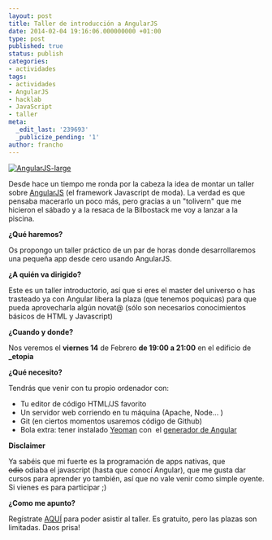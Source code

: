 ```yaml
---
layout: post
title: Taller de introducción a AngularJS
date: 2014-02-04 19:16:06.000000000 +01:00
type: post
published: true
status: publish
categories:
- actividades
tags:
- actividades
- AngularJS
- hacklab
- JavaScript
- taller
meta:
  _edit_last: '239693'
  _publicize_pending: '1'
author: francho
---
```

[![AngularJS-large]({{site.baseurl}}/img/posts/angularjs-large.png?w=300)](http://agilearagon.files.wordpress.com/2014/02/angularjs-large.png)

Desde hace un tiempo me ronda por la cabeza la idea de montar un taller
sobre [AngularJS](http://angularjs.org/) (el framework Javascript de
moda). La verdad es que pensaba macerarlo un poco más, pero gracias a un
"tolivern" que me hicieron el sábado y a la resaca de la Bilbostack me
voy a lanzar a la piscina.

**¿Qué haremos?**

Os propongo un taller práctico de un par de horas donde desarrollaremos
una pequeña app desde cero usando AngularJS.

**¿A quién va dirigido?**

Este es un taller introductorio, así que si eres el master del universo
o has trasteado ya con Angular libera la plaza (que tenemos poquicas)
para que pueda aprovecharla algún novat@ (sólo son necesarios
conocimientos básicos de HTML y Javascript)

**¿Cuando y donde?**

Nos veremos el **viernes 14** de Febrero **de 19:00 a 21:00** en el
edificio de **\_etopia**

**¿Qué necesito?**

Tendrás que venir con tu propio ordenador con:

-   Tu editor de código HTML/JS favorito
-   Un servidor web corriendo en tu máquina (Apache, Node... )
-   Git (en ciertos momentos usaremos código de Github)
-   Bola extra: tener instalado [Yeoman](http://yeoman.io/) con  el
    [generador de Angular](https://github.com/yeoman/generator-angular)

**Disclaimer**

Ya sabéis que mi fuerte es la programación de apps nativas, que
~~odio~~ odiaba el javascript (hasta que conocí Angular), que me gusta
dar cursos para aprender yo también, así que no vale venir como simple
oyente. Si vienes es para participar ;)

**¿Como me apunto?**

Regístrate
[AQUÍ](https://agilearagoneventos.stagehq.com/events/2811 "Registro taller AngularJS")
para poder asistir al taller. Es gratuito, pero las plazas son
limitadas. Daos prisa!
